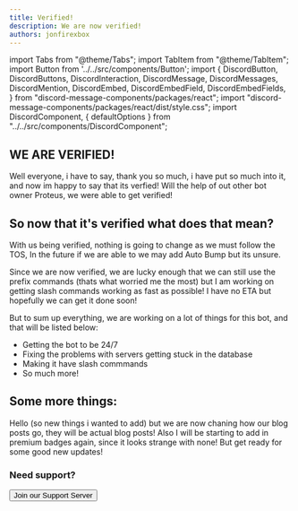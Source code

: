 ```yaml
---
title: Verified!
description: We are now verified!
authors: jonfirexbox
---
```


import Tabs from "@theme/Tabs";
import TabItem from "@theme/TabItem";
import Button from '../../src/components/Button';
import {
  DiscordButton,
  DiscordButtons,
  DiscordInteraction,
  DiscordMessage,
  DiscordMessages,
  DiscordMention,
  DiscordEmbed,
  DiscordEmbedField,
  DiscordEmbedFields,
} from "discord-message-components/packages/react";
import "discord-message-components/packages/react/dist/style.css";
import DiscordComponent, { defaultOptions } from "../../src/components/DiscordComponent";

## WE ARE VERIFIED!

Well everyone, i have to say, thank you so much, i have put so much into it, and now im happy to say that its verfied! Will the help of out other bot owner Proteus, we were able to get verified!

## So now that it's verified what does that mean?

With us being verified, nothing is going to change as we must follow the TOS, In the future if we are able to we may add Auto Bump but its unsure. 

Since we are now verified, we are lucky enough that we can still use the prefix commands (thats what worried me the most) but I am working on getting slash commands working as fast as possible! I have no ETA but hopefully we can get it done soon!

But to sum up everything, we are working on a lot of things for this bot, and that will be listed below:

- Getting the bot to be 24/7
- Fixing the problems with servers getting stuck in the database
- Making it have slash commmands
- So much more!

## Some more things:

Hello (so new things i wanted to add) but we are now chaning how our blog posts go, they will be actual blog posts!
Also I will be starting to add in premium badges again, since it looks strange with none! But get ready for some good new updates!

<h3>Need support?</h3>

<div className="pyc-hero__actions">
  <Button link="https://discordone.tk/support">Join our Support Server</Button>
</div>
